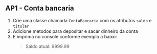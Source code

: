 ## AP1 - Conta bancaria

1. Crie uma classe chamada `ContaBancaria` com os atributos `saldo` e `titular`
2. Adicione metodos para depositar e sacar dinheiro da conta
3. E imprima no console conforme exemplo a baixo:
   > Saldo atual: 9999.99